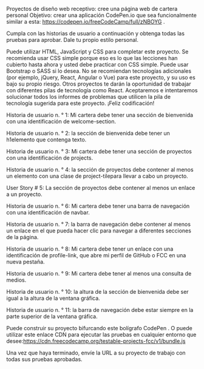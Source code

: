 Proyectos de diseño web receptivo: cree una página web de cartera personal
Objetivo: crear una aplicación CodePen.io que sea funcionalmente similar a esta: https://codepen.io/freeCodeCamp/full/zNBOYG .

Cumpla con las historias de usuario a continuación y obtenga todas las pruebas para aprobar. Dale tu propio estilo personal.

Puede utilizar HTML, JavaScript y CSS para completar este proyecto. Se recomienda usar CSS simple porque eso es lo que las lecciones han cubierto hasta ahora y usted debe practicar con CSS simple. Puede usar Bootstrap o SASS si lo desea. No se recomiendan tecnologías adicionales (por ejemplo, jQuery, React, Angular o Vue) para este proyecto, y su uso es bajo su propio riesgo. Otros proyectos te darán la oportunidad de trabajar con diferentes pilas de tecnología como React. Aceptaremos e intentaremos solucionar todos los informes de problemas que utilicen la pila de tecnología sugerida para este proyecto. ¡Feliz codificación!

Historia de usuario n. ° 1: Mi cartera debe tener una sección de bienvenida con una identificación de welcome-section.

Historia de usuario n. ° 2: la sección de bienvenida debe tener un h1elemento que contenga texto.

Historia de usuario n. ° 3: Mi cartera debe tener una sección de proyectos con una identificación de projects.

Historia de usuario n. ° 4: la sección de proyectos debe contener al menos un elemento con una clase de project-tilepara llevar a cabo un proyecto.

User Story # 5: La sección de proyectos debe contener al menos un enlace a un proyecto.

Historia de usuario n. ° 6: Mi cartera debe tener una barra de navegación con una identificación de navbar.

Historia de usuario n. ° 7: la barra de navegación debe contener al menos un enlace en el que pueda hacer clic para navegar a diferentes secciones de la página.

Historia de usuario n. ° 8: Mi cartera debe tener un enlace con una identificación de profile-link, que abre mi perfil de GitHub o FCC en una nueva pestaña.

Historia de usuario n. ° 9: Mi cartera debe tener al menos una consulta de medios.

Historia de usuario n. ° 10: la altura de la sección de bienvenida debe ser igual a la altura de la ventana gráfica.

Historia de usuario n. ° 11: la barra de navegación debe estar siempre en la parte superior de la ventana gráfica.

Puede construir su proyecto bifurcando este bolígrafo CodePen . O puede utilizar este enlace CDN para ejecutar las pruebas en cualquier entorno que desee:https://cdn.freecodecamp.org/testable-projects-fcc/v1/bundle.js

Una vez que haya terminado, envíe la URL a su proyecto de trabajo con todas sus pruebas aprobadas.